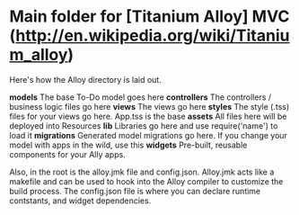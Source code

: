 
Main folder for [Titanium Alloy] MVC (http://en.wikipedia.org/wiki/Titanium_alloy)
=========================================

Here's how the Alloy directory is laid out.

**models**              The base To-Do model goes here
**controllers**         The controllers / business logic files go here
**views**               The views go here
**styles**              The style (.tss) files for your views go here. App.tss is the base
**assets**              All files here will be deployed into Resources
**lib**                 Libraries go here and use require('name') to load it
**migrations**			    Generated model migrations go here.  If you change your model with apps in the wild, use this
**widgets**				      Pre-built, reusable components for your Ally apps.

Also, in the root is the alloy.jmk file and config.json.  Alloy.jmk acts like a makefile and can be used to hook into the Alloy compiler to customize the build process. The config.json file is where you can declare runtime contstants, and widget dependencies.

